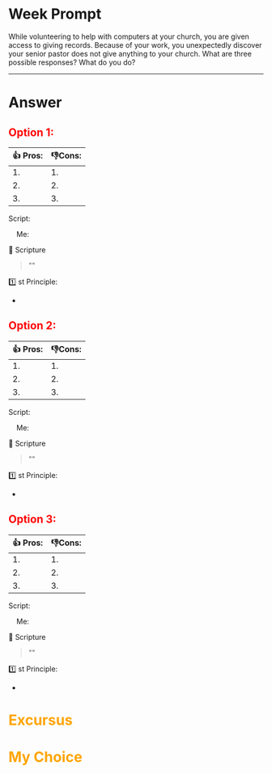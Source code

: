 # Week  Prompt

While volunteering to help with computers at your church, you are given access to giving records. Because of your work, you unexpectedly discover your senior pastor does not give anything to your church. What are three possible responses? What do you do?

---

# Answer

## <span style='color: red;'>Option 1: </span>

| 👍 Pros: | 👎Cons: |
| -------- | ------- |
| 1.       | 1.      |
| 2.       | 2.      |
| 3.       | 3.      |

Script:

    Me: 

📖 Scripture

>""

  

1️⃣ st Principle:

- 
## <span style='color: red;'>Option 2: </span>

| 👍 Pros: | 👎Cons: |
| -------- | ------- |
| 1.       | 1.      |
| 2.       | 2.      |
| 3.       | 3.      |

Script:

    Me: 

📖 Scripture

>""

  

1️⃣ st Principle:

- 

## <span style='color: red;'>Option 3: </span>

| 👍 Pros: | 👎Cons: |
| -------- | ------- |
| 1.       | 1.      |
| 2.       | 2.      |
| 3.       | 3.      |

Script:

    Me: 

📖 Scripture

>""

  

1️⃣ st Principle:

- 
# <span style='color: Orange;'>Excursus </span>


# <span style='color: Orange;'>My Choice</span>

